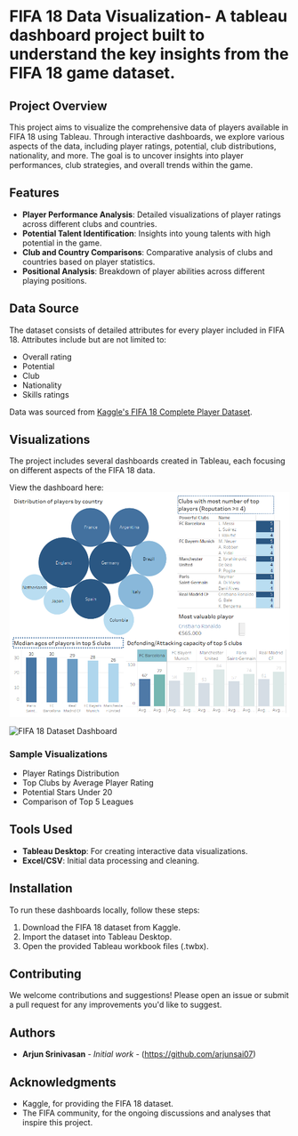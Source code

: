 # FIFA 18 Data Visualization- A tableau dashboard project built to understand the key insights from the FIFA 18 game dataset.

## Project Overview

This project aims to visualize the comprehensive data of players available in FIFA 18 using Tableau. Through interactive dashboards, we explore various aspects of the data, including player ratings, potential, club distributions, nationality, and more. The goal is to uncover insights into player performances, club strategies, and overall trends within the game.

## Features

- **Player Performance Analysis**: Detailed visualizations of player ratings across different clubs and countries.
- **Potential Talent Identification**: Insights into young talents with high potential in the game.
- **Club and Country Comparisons**: Comparative analysis of clubs and countries based on player statistics.
- **Positional Analysis**: Breakdown of player abilities across different playing positions.

## Data Source

The dataset consists of detailed attributes for every player included in FIFA 18. Attributes include but are not limited to:

- Overall rating
- Potential
- Club
- Nationality
- Skills ratings

Data was sourced from [Kaggle's FIFA 18 Complete Player Dataset](https://www.kaggle.com/thec03u5/fifa-18-demo-player-dataset).

## Visualizations

The project includes several dashboards created in Tableau, each focusing on different aspects of the FIFA 18 data. 

View the dashboard here:
![FIFA 18 Dataset Dashboard](https://github.com/arjunsai07/Tableau--FIFA-18-Game-analysis/blob/main/Dashboard-FIFA%2018.png?raw=true)

![FIFA 18 Dataset Dashboard](https://public.tableau.com/app/profile/arjun.srinivasan5934/viz/FIFA18dataset/Dashboard1?publish=yes)

### Sample Visualizations

- Player Ratings Distribution
- Top Clubs by Average Player Rating
- Potential Stars Under 20
- Comparison of Top 5 Leagues

## Tools Used

- **Tableau Desktop**: For creating interactive data visualizations.
- **Excel/CSV**: Initial data processing and cleaning.

## Installation

To run these dashboards locally, follow these steps:

1. Download the FIFA 18 dataset from Kaggle.
2. Import the dataset into Tableau Desktop.
3. Open the provided Tableau workbook files (.twbx).

## Contributing

We welcome contributions and suggestions! Please open an issue or submit a pull request for any improvements you'd like to suggest.

## Authors

- **Arjun Srinivasan** - *Initial work* - (https://github.com/arjunsai07)

## Acknowledgments

- Kaggle, for providing the FIFA 18 dataset.
- The FIFA community, for the ongoing discussions and analyses that inspire this project.


